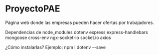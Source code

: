 # ProyectoPAE
Página web donde las empresas pueden hacer ofertas por trabajadores.

Dependencias de node_modules
dotenv
express
express-handlebars
mongoose
cross-env
ngx-socket-io
socket.io
axios

¿Cómo instalarlas?
 Ejemplo: npm i dotenv --save
